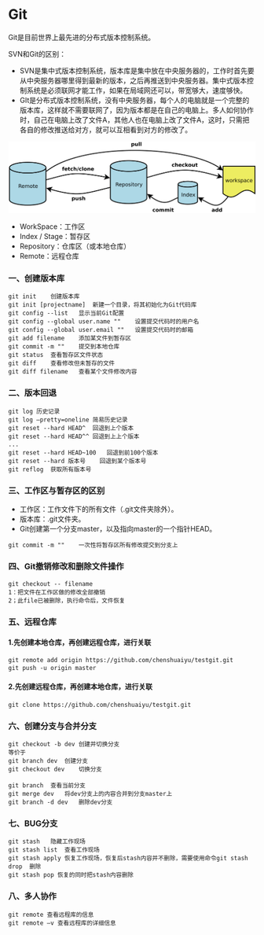 # Git

Git是目前世界上最先进的分布式版本控制系统。

SVN和Git的区别：

- SVN是集中式版本控制系统，版本库是集中放在中央服务器的，工作时首先要从中央服务器哪里得到最新的版本，之后再推送到中央服务器。集中式版本控制系统是必须联网才能工作，如果在局域网还可以，带宽够大，速度够快。
- GIt是分布式版本控制系统，没有中央服务器，每个人的电脑就是一个完整的版本库，这样就不需要联网了，因为版本都是在自己的电脑上。多人如何协作时，自己在电脑上改了文件A，其他人也在电脑上改了文件A，这时，只需把各自的修改推送给对方，就可以互相看到对方的修改了。

![git工作流程](https://github.com/chenshuaiyu/Notes/blob/master/Git/assets/git工作流程.png)

- WorkSpace：工作区
- Index / Stage：暂存区
- Repository：仓库区（或本地仓库）
- Remote：远程仓库

### 一、创建版本库

```
git init	创建版本库
git init [projectname]	新建一个目录，将其初始化为Git代码库
git config --list	显示当前Git配置
git config --global user.name ""	设置提交代码时的用户名
git config --global user.email ""	设置提交代码时的邮箱
git add filename	添加某文件到暂存区
git commit -m ""	提交到本地仓库
git status	查看暂存区文件状态
git diff	查看修改但未暂存的文件
git diff filename	查看某个文件修改内容
```

### 二、版本回退

```
git log	历史记录
git log –pretty=oneline	简易历史记录
git reset --hard HEAD^	回退到上个版本
git reset --hard HEAD^^	回退到上上个版本
...
git reset --hard HEAD~100	回退到前100个版本
git reset --hard 版本号	回退到某个版本号
git reflog	获取所有版本号
```

### 三、工作区与暂存区的区别

- 工作区：工作文件下的所有文件（.git文件夹除外）。
- 版本库：.git文件夹。
- Git创建第一个分支master，以及指向master的一个指针HEAD。

```
git commit -m ""	一次性将暂存区所有修改提交到分支上
```

### 四、Git撤销修改和删除文件操作

```
git checkout -- filename 
1：把文件在工作区做的修改全部撤销
2；此file已被删除，执行命令后，文件恢复
```

### 五、远程仓库

#### 1.先创建本地仓库，再创建远程仓库，进行关联

```
git remote add origin https://github.com/chenshuaiyu/testgit.git
git push -u origin master
```

#### 2.先创建远程仓库，再创建本地仓库，进行关联

```
git clone https://github.com/chenshuaiyu/testgit.git
```

### 六、创建分支与合并分支

```
git checkout -b dev	创建并切换分支
等价于
git branch dev	创建分支
git checkout dev	切换分支

git branch	查看当前分支
git merge dev	将dev分支上的内容合并到分支master上
git branch -d dev	删除dev分支
```

### 七、BUG分支

```
git stash	隐藏工作现场
git stash list	查看工作现场
git stash apply	恢复工作现场，恢复后stash内容并不删除，需要使用命令git stash drop	删除
git stash pop 恢复的同时把stash内容删除
```

### 八、多人协作

```
git remote 查看远程库的信息
git remote –v 查看远程库的详细信息
```
